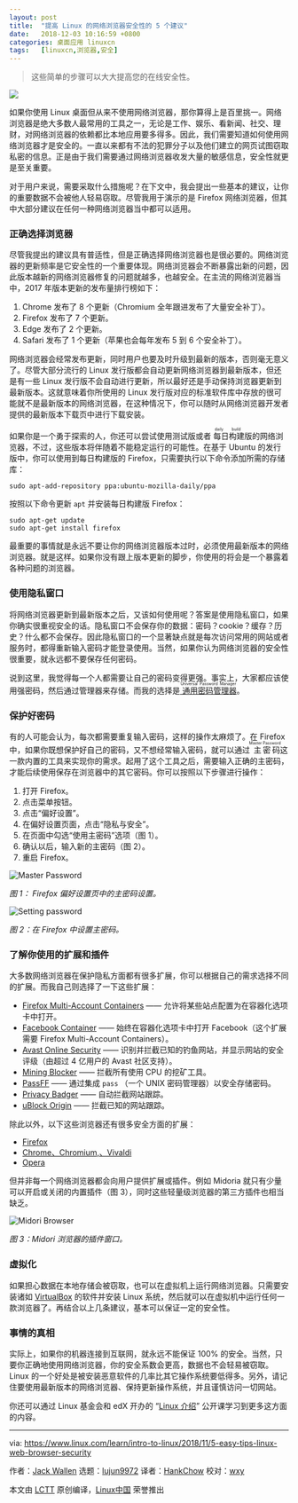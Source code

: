 ```yaml
---
layout: post
title:	"提高 Linux 的网络浏览器安全性的 5 个建议"
date:	2018-12-03 10:16:59 +0800 
categories:	桌面应用 linuxcn 
tags:	[linuxcn,浏览器,安全]
---
```




> 
> 这些简单的步骤可以大大提高您的在线安全性。
> 
> 
> 


![](/Asserts/Images//attachment/album/201812/03/101700z05r3m0r3jp4r1q4.jpg)


如果你使用 Linux 桌面但从来不使用网络浏览器，那你算得上是百里挑一。网络浏览器是绝大多数人最常用的工具之一，无论是工作、娱乐、看新闻、社交、理财，对网络浏览器的依赖都比本地应用要多得多。因此，我们需要知道如何使用网络浏览器才是安全的。一直以来都有不法的犯罪分子以及他们建立的网页试图窃取私密的信息。正是由于我们需要通过网络浏览器收发大量的敏感信息，安全性就更是至关重要。


对于用户来说，需要采取什么措施呢？在下文中，我会提出一些基本的建议，让你的重要数据不会被他人轻易窃取。尽管我用于演示的是 Firefox 网络浏览器，但其中大部分建议在任何一种网络浏览器当中都可以适用。


### 正确选择浏览器


尽管我提出的建议具有普适性，但是正确选择网络浏览器也是很必要的。网络浏览器的更新频率是它安全性的一个重要体现。网络浏览器会不断暴露出新的问题，因此版本越新的网络浏览器修复的问题就越多，也越安全。在主流的网络浏览器当中，2017 年版本更新的发布量排行榜如下：


1. Chrome 发布了 8 个更新（Chromium 全年跟进发布了大量安全补丁）。
2. Firefox 发布了 7 个更新。
3. Edge 发布了 2 个更新。
4. Safari 发布了 1 个更新（苹果也会每年发布 5 到 6 个安全补丁）。


网络浏览器会经常发布更新，同时用户也要及时升级到最新的版本，否则毫无意义了。尽管大部分流行的 Linux 发行版都会自动更新网络浏览器到最新版本，但还是有一些 Linux 发行版不会自动进行更新，所以最好还是手动保持浏览器更新到最新版本。这就意味着你所使用的 Linux 发行版对应的标准软件库中存放的很可能就不是最新版本的网络浏览器，在这种情况下，你可以随时从网络浏览器开发者提供的最新版本下载页中进行下载安装。


如果你是一个勇于探索的人，你还可以尝试使用测试版或者<ruby> 每日构建 <rt>  daily build </rt></ruby>版的网络浏览器，不过，这些版本将伴随着不能稳定运行的可能性。在基于 Ubuntu 的发行版中，你可以使用到每日构建版的 Firefox，只需要执行以下命令添加所需的存储库：



```
sudo apt-add-repository ppa:ubuntu-mozilla-daily/ppa
```

按照以下命令更新 `apt` 并安装每日构建版 Firefox：



```
sudo apt-get update
sudo apt-get install firefox
```

最重要的事情就是永远不要让你的网络浏览器版本过时，必须使用最新版本的网络浏览器。就是这样。如果你没有跟上版本更新的脚步，你使用的将会是一个暴露着各种问题的浏览器。


### 使用隐私窗口


将网络浏览器更新到最新版本之后，又该如何使用呢？答案是使用隐私窗口，如果你确实很重视安全的话。隐私窗口不会保存你的数据：密码？cookie？缓存？历史？什么都不会保存。因此隐私窗口的一个显著缺点就是每次访问常用的网站或者服务时，都得重新输入密码才能登录使用。当然，如果你认为网络浏览器的安全性很重要，就永远都不要保存任何密码。


说到这里，我觉得每一个人都需要让自己的密码变得更强。事实上，大家都应该使用强密码，然后通过管理器来存储。而我的选择是[<ruby> 通用密码管理器 <rt>  Universal Password Manager </rt></ruby>](http://upm.sourceforge.net/)。


### 保护好密码


有的人可能会认为，每次都需要重复输入密码，这样的操作太麻烦了。在 Firefox 中，如果你既想保护好自己的密码，又不想经常输入密码，就可以通过<ruby> 主密码 <rt>  Master Password </rt></ruby>这一款内置的工具来实现你的需求。起用了这个工具之后，需要输入正确的主密码，才能后续使用保存在浏览器中的其它密码。你可以按照以下步骤进行操作：


1. 打开 Firefox。
2. 点击菜单按钮。
3. 点击“偏好设置”。
4. 在偏好设置页面，点击“隐私与安全”。
5. 在页面中勾选“使用主密码”选项（图 1）。
6. 确认以后，输入新的主密码（图 2）。
7. 重启 Firefox。


![Master Password](/Asserts/Images//attachment/album/201812/03/101701j6lsr8fs8d4fzg85.jpg "Master Password")


*图 1： Firefox 偏好设置页中的主密码设置。*


![Setting password](/Asserts/Images//attachment/album/201812/03/101702jwiimt5idmdfqdtd.jpg "Setting password")


*图 2：在 Firefox 中设置主密码。*


### 了解你使用的扩展和插件


大多数网络浏览器在保护隐私方面都有很多扩展，你可以根据自己的需求选择不同的扩展。而我自己则选择了一下这些扩展：


* [Firefox Multi-Account Containers](https://addons.mozilla.org/en-US/firefox/addon/multi-account-containers/?src=search) —— 允许将某些站点配置为在容器化选项卡中打开。
* [Facebook Container](https://addons.mozilla.org/en-US/firefox/addon/facebook-container/?src=search) —— 始终在容器化选项卡中打开 Facebook（这个扩展需要 Firefox Multi-Account Containers）。
* [Avast Online Security](https://addons.mozilla.org/en-US/firefox/addon/avast-online-security/?src=search) —— 识别并拦截已知的钓鱼网站，并显示网站的安全评级（由超过 4 亿用户的 Avast 社区支持）。
* [Mining Blocker](https://addons.mozilla.org/en-US/firefox/addon/miningblocker/?src=search) —— 拦截所有使用 CPU 的挖矿工具。
* [PassFF](https://addons.mozilla.org/en-US/firefox/addon/passff/?src=search) —— 通过集成 `pass` （一个 UNIX 密码管理器）以安全存储密码。
* [Privacy Badger](https://addons.mozilla.org/en-US/firefox/addon/privacy-badger17/) —— 自动拦截网站跟踪。
* [uBlock Origin](https://addons.mozilla.org/en-US/firefox/addon/ublock-origin/?src=search) —— 拦截已知的网站跟踪。


除此以外，以下这些浏览器还有很多安全方面的扩展：


* [Firefox](https://addons.mozilla.org/en-US/firefox/search/?q=security)
* [Chrome、Chromium,、Vivaldi](https://chrome.google.com/webstore/search/security)
* [Opera](https://addons.opera.com/en/search/?query=security)


但并非每一个网络浏览器都会向用户提供扩展或插件。例如 Midoria 就只有少量可以开启或关闭的内置插件（图 3），同时这些轻量级浏览器的第三方插件也相当缺乏。


![Midori Browser](/Asserts/Images//attachment/album/201812/03/101702ndu9v8999c5wdcz9.jpg "Midori Browser")


*图 3：Midori 浏览器的插件窗口。*


### 虚拟化


如果担心数据在本地存储会被窃取，也可以在虚拟机上运行网络浏览器。只需要安装诸如 [VirtualBox](https://www.virtualbox.org/) 的软件并安装 Linux 系统，然后就可以在虚拟机中运行任何一款浏览器了。再结合以上几条建议，基本可以保证一定的安全性。


### 事情的真相


实际上，如果你的机器连接到互联网，就永远不能保证 100% 的安全。当然，只要你正确地使用网络浏览器，你的安全系数会更高，数据也不会轻易被窃取。Linux 的一个好处是被安装恶意软件的几率比其它操作系统要低得多。另外，请记住要使用最新版本的网络浏览器、保持更新操作系统，并且谨慎访问一切网站。


你还可以通过 Linux 基金会和 edX 开办的 “[Linux 介绍](https://training.linuxfoundation.org/linux-courses/system-administration-training/introduction-to-linux)” 公开课学习到更多这方面的内容。




---


via: <https://www.linux.com/learn/intro-to-linux/2018/11/5-easy-tips-linux-web-browser-security>


作者：[Jack Wallen](https://www.linux.com/users/jlwallen) 选题：[lujun9972](https://github.com/lujun9972) 译者：[HankChow](https://github.com/HankChow) 校对：[wxy](https://github.com/wxy)


本文由 [LCTT](https://github.com/LCTT/TranslateProject) 原创编译，[Linux中国](https://linux.cn/) 荣誉推出
